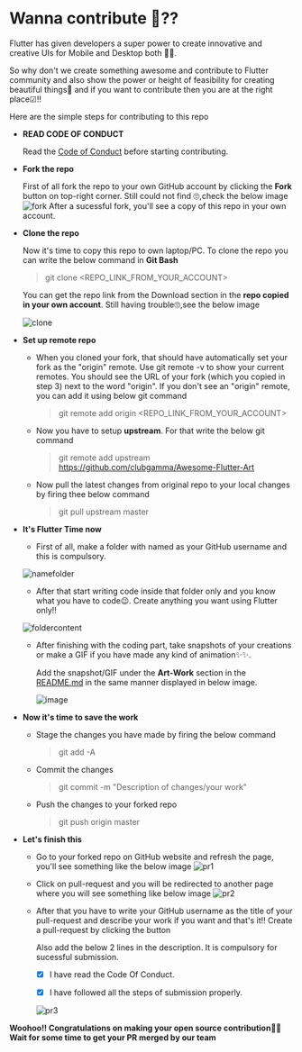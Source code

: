 # Wanna contribute 🤝??

Flutter has given developers a super power to create innovative and creative UIs for Mobile and Desktop both 🦾😎. 

So why don't we create something awesome and contribute to Flutter community and also show the power or height of feasibility for creating beautiful things🤩 and if you want to contribute then you are at the right place☑!!

Here are the simple steps for contributing to this repo

  - **READ CODE OF CONDUCT**
     
     Read the [Code of Conduct](https://github.com/clubgamma/Awesome-Flutter-Art/blob/master/CODE_OF_CONDUCT.md) before starting contributing.

  - **Fork the repo**
    
    First of all fork the repo to your own GitHub account by clicking the **Fork** button on top-right corner. Still could not find 🙄,check the below image
    ![fork](https://user-images.githubusercontent.com/58077762/93772626-ac77ef80-fc3c-11ea-8ee6-e381e1d68280.png)
    After a sucessful fork, you'll see a copy of this repo in your own account.

  - **Clone the repo**
    
    Now it's time to copy this repo to own laptop/PC. 
    To clone the repo you can write the below command in **Git Bash**
    
    > git clone <REPO_LINK_FROM_YOUR_ACCOUNT>
    
    You can get the repo link from the Download section in the **repo copied in your own account**. Still having trouble🙄,see the below image
    
    ![clone](https://user-images.githubusercontent.com/58077762/93773696-fad9be00-fc3d-11ea-8981-5f6b31cefee1.png)
    
  - **Set up remote repo**
    
      - When you cloned your fork, that should have automatically set your fork as the "origin" remote. Use git remote -v to show your current remotes. You should see the URL of your fork (which you copied in step 3) next to the word "origin". 
        If you don't see an "origin" remote, you can add it using below git command
    
        > git remote add origin <REPO_LINK_FROM_YOUR_ACCOUNT>
      
      - Now you have to setup **upstream**. For that write the below git command
      
        > git remote add upstream https://github.com/clubgamma/Awesome-Flutter-Art
        
      - Now pull the latest changes from original repo to your local changes by firing thee below command
        
        > git pull upstream master
            
  - **It's Flutter Time now**
    
      - First of all, make a folder with named as your GitHub username and this is compulsory.
      
      ![namefolder](https://user-images.githubusercontent.com/58077762/93989586-b5d19b00-fda7-11ea-988b-d0d456dcff4d.png)
      
      - After that start writing code inside that folder only and you know what you have to code😉. Create anything you want using Flutter only!!
      
      ![foldercontent](https://user-images.githubusercontent.com/58077762/93989598-b9fdb880-fda7-11ea-8593-fb9523a367a8.png)
      
      - After finishing with the coding part, take snapshots of your creations or make a GIF if you have made any kind of animation✨✨. 
      
        Add the snapshot/GIF under the **Art-Work** section in the [README.md](https://github.com/clubgamma/Awesome-Flutter-Art/blob/master/README.md) in the same manner displayed in below image.
        
        ![image](https://user-images.githubusercontent.com/58077762/94142410-df63f280-fe8b-11ea-9568-119d49d4504b.png)

  
  - **Now it's time to save the work**
      
      - Stage the changes you have made by firing the below command
        > git add -A
      - Commit the changes 
        > git commit -m "Description of changes/your work"
      - Push the changes to your forked repo
        > git push origin master
  
  - **Let's finish this**
  
      - Go to your forked repo on GitHub website and refresh the page, you'll see something like the below image
        ![pr1](https://user-images.githubusercontent.com/58077762/93778051-172c2980-fc43-11ea-97bb-410e1689df4d.png)
        
      - Click on pull-request and you will be redirected to another page where you will see something like below image
        ![pr2](https://user-images.githubusercontent.com/58077762/93778056-185d5680-fc43-11ea-8477-a2b6773266e2.png)
        
      - After that you have to write your GitHub username as the title of your pull-request and describe your work if you want and that's it!!
        Create a pull-request by clicking the button
        
        Also add the below 2 lines in the description. It is compulsory for sucessful submission.
        
          - [X] I have read the Code Of Conduct.
        
          - [X] I have followed all the steps of submission properly.
        
        ![pr3](https://user-images.githubusercontent.com/58077762/93779010-1e076c00-fc44-11ea-86f0-7a6d74380624.png)

**Woohoo!! Congratulations on making your open source contribution🎉🎉**
**Wait for some time to get your PR merged by our team**
